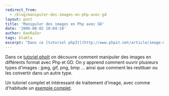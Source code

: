```yaml
---
redirect_from:
  - /blog/manipuler-des-images-en-php-avec-gd
layout: post
title: 'Manipuler des images en Php avec GD'
date: '2006-08-02 10:04:10'
author: DanRaZor
tags: blabla
excerpt: "Dans ce [tutoriel phpIt](http://www.phpit.net/article/image-manipulation-php-gd-part1/) on découvre comment manipuler des images en différents format avec Php et GD.     \nOn y apprend comment ouvrir plusieurs types d'images : jpeg, gif, png, bmp ...   ainsi que comment les restituer ou les convertir dans un autre type.  \n  \nUn tutoriel      …"
---
```


Dans ce [tutoriel phpIt](http://www.phpit.net/article/image-manipulation-php-gd-part1/) on découvre comment manipuler des images en différents format avec Php et GD.
On y apprend comment ouvrir plusieurs types d'images : jpeg, gif, png, bmp ...   ainsi que comment les restituer ou les convertir dans un autre type.

Un tutoriel complet et intéressant de traitement d'image, avec comme d'habitude un [exemple complet](http://www.phpit.net/demo/introduction%20php%20image%20functions/1/convert.phps).
